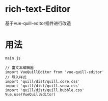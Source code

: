 # rich-text-Editor

基于vue-quill-editor插件进行改造

# 用法

```
main.js

// 富文本编辑器
import VueQuillEditor from 'vue-quill-editor'
// 导入样式
import 'quill/dist/quill.core.css'
import 'quill/dist/quill.snow.css'
import 'quill/dist/quill.bubble.css'
Vue.use(VueQuillEditor)
```
